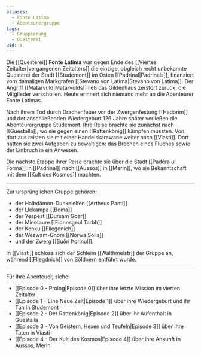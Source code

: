```yaml
---
aliases:
  - Fonte Latima
  - Abenteurergruppe
tags:
  - Gruppierung
  - Questerei
uid: i
---
```

Die [[Questerei]] **Fonte Latima** war gegen Ende des [[Viertes Zeitalter|vergangenen Zeitalters]] die einzige, obgleich recht unbekannte Questerei der Stadt [[Studemont]] im Osten [[Padrinal|Padrinals]], finanziert vom damaligen Markgrafen [[Stevano von Latima|Stevano von Latima]]. Der Angriff [[Matarvuld|Matarvulds]] ließ das Gildenhaus zerstört zurück, die Mitglieder verschollen. Heute erinnert sich niemand mehr an die Abenteurer Fonte Latimas.

Nach ihrem Tod durch Drachenfeuer vor der Zwergenfestung [[Hadorim]] und der anschließenden Wiedergeburt 126 Jahre später verließen die Abenteurergruppe Studemont. Ihre Reise brachte sie zunächst nach [[Guestalla]], wo sie gegen einen [[Rattenkönig]] kämpfen mussten. Von dort aus reisten sie mit einer Handelskarawane weiter nach [[Viasti]]. Dort hatten sie zwei Aufgaben zu bewältigen: das Brechen eines Fluches sowie der Einbruch in ein Anwesen. 

Die nächste Etappe ihrer Reise brachte sie über die Stadt [[Padéra ul Forma]] in [[Padrinal]] nach [[Aussos]] in [[Merin]], wo sie Bekanntschaft mit dem [[Kult des Kosmos]] machten. 

---

Zur ursprünglichen Gruppe gehören:
- der Halbdämon-Dunkelelfen [[Artheus Panti]]
- der Llekampa [[Boma]]
- der Yespest [[Dursam Goar]]
- der Minotaure [[Fionnsgeul Tarbh]]
- der Kenku [[Fliegdnich]]
- der Weswam-Gnom [[Norwa Solis]]
- und der Zwerg [[Suðri Þorinul]].

In [[Viasti]] schloss sich der Schleim [[Walthmeistr]] der Gruppe an, während [[Fliegdnich]] von Söldnern entführt wurde. 

---

Für ihre Abenteuer, siehe:
- [[Episode 0 - Prolog|Episode 0]] über ihre letzte Mission im vierten Zeitalter
- [[Episode 1 - Eine Neue Zeit|Episode 1]] über ihre Wiedergeburt und ihr Tun in Studemont
- [[Episode 2 - Der Rattenkönig|Episode 2]] über ihr Aufenthalt in Guestalla
- [[Episode 3 - Von Geistern, Hexen und Teufeln|Episode 3]] über ihre Taten in Viasti
- [[Episode 4 - Der Kult des Kosmos|Episode 4]] über ihre Ankunft in Aussos, Merin 